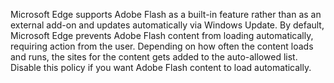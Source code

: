 Microsoft Edge supports Adobe Flash as a built-in feature rather than as an external add-on and updates automatically via Windows Update. By default, Microsoft Edge prevents Adobe Flash content from loading automatically, requiring action from the user.  Depending on how often the content loads and runs, the sites for the content gets added to the auto-allowed list. Disable this policy if you want Adobe Flash content to load automatically.